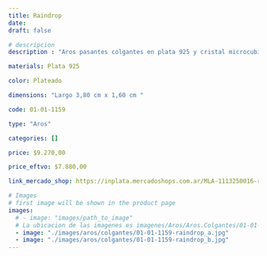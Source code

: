 ```yaml
---
title: Raindrop
date: 
draft: false

# descripcion
description : "Aros pasantes colgantes en plata 925 y cristal microcubic. Línea premium."

materials: Plata 925

color: Plateado

dimensions: "Largo 3,80 cm x 1,60 cm "

code: 01-01-1159

type: "Aros"

categories: []

price: $9.270,00

price_eftvo: $7.880,00

link_mercado_shop: https://inplata.mercadoshops.com.ar/MLA-1113250016-raindrop-_JM

# Images
# first image will be shown in the product page
images:
  # - image: "images/path_to_image"
  # La ubicacion de las imagenes es imagenes/Aros/Aros.Colgantes/01-01-1159-raindrop
  - image: "./images/aros/colgantes/01-01-1159-raindrop_a.jpg"
  - image: "./images/aros/colgantes/01-01-1159-raindrop_b.jpg"
---
```

